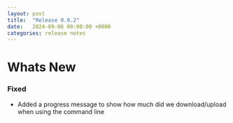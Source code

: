 ```yaml
---
layout: post
title:  "Release 0.9.2"
date:   2024-09-06 00:00:00 +0000
categories: release notes
---
```


# Whats New

### Fixed

- Added a progress message to show how much did we download/upload when using the command line


